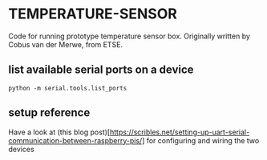 # TEMPERATURE-SENSOR

Code for running prototype temperature sensor box. Originally written by Cobus van der Merwe, from ETSE.

## list available serial ports on a device

    python -m serial.tools.list_ports

## setup reference

Have a look at (this blog post)[https://scribles.net/setting-up-uart-serial-communication-between-raspberry-pis/] for configuring and wiring the two devices

